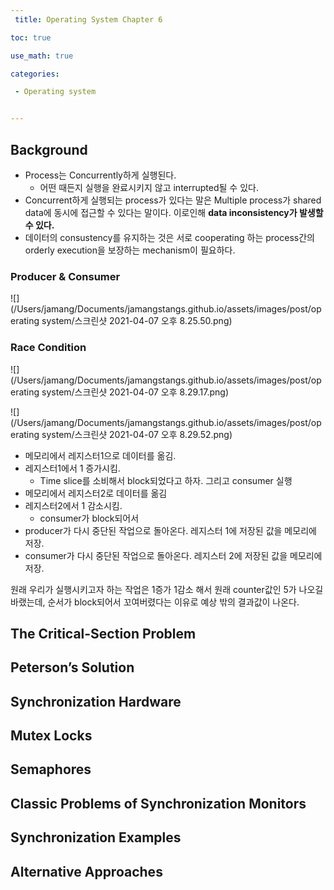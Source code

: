 ```yaml
---
 title: Operating System Chapter 6

toc: true

use_math: true

categories:

 - Operating system


---
```


## Background

- Process는 Concurrently하게 실행된다.
  - 어떤 때든지 실행을 완료시키지 않고 interrupted될 수 있다.
- Concurrent하게 실행되는 process가 있다는 말은 Multiple process가 shared data에 동시에 접근할 수 있다는 말이다. 이로인해 **data inconsistency가 발생할 수 있다.**
- 데이터의 consustency를 유지하는 것은 서로 cooperating 하는 process간의 orderly execution을 보장하는 mechanism이 필요하다.

### Producer & Consumer

![](/Users/jamang/Documents/jamangstangs.github.io/assets/images/post/operating system/스크린샷 2021-04-07 오후 8.25.50.png)

### Race Condition

![](/Users/jamang/Documents/jamangstangs.github.io/assets/images/post/operating system/스크린샷 2021-04-07 오후 8.29.17.png)

![](/Users/jamang/Documents/jamangstangs.github.io/assets/images/post/operating system/스크린샷 2021-04-07 오후 8.29.52.png)

- 메모리에서 레지스터1으로 데이터를 옮김.
- 레지스터1에서 1 증가시킴.
  - Time slice를 소비해서 block되었다고 하자. 그리고 consumer 실행
- 메모리에서 레지스터2로 데이터를 옮김
- 레지스터2에서 1 감소시킴.
  - consumer가 block되어서 
- producer가 다시 중단된 작업으로 돌아온다. 레지스터 1에 저장된 값을 메모리에 저장.
- consumer가 다시 중단된 작업으로 돌아온다. 레지스터 2에 저장된 값을 메모리에 저장.

원래 우리가 실행시키고자 하는 작업은 1증가 1감소 해서 원래 counter값인 5가 나오길 바랬는데, 순서가 block되어서 꼬여버렸다는 이유로 예상 밖의 결과값이 나온다. 

## The Critical-Section Problem

## Peterson’s Solution

## Synchronization Hardware
## Mutex Locks
## Semaphores

## Classic Problems of Synchronization Monitors

## Synchronization Examples

## Alternative Approaches

